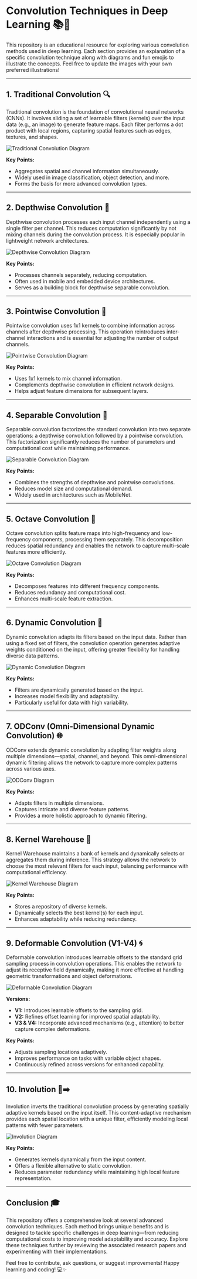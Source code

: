 # Convolution Techniques in Deep Learning 📚🚀

This repository is an educational resource for exploring various convolution methods used in deep learning. Each section provides an explanation of a specific convolution technique along with diagrams and fun emojis to illustrate the concepts. Feel free to update the images with your own preferred illustrations!

---

## 1. Traditional Convolution 🔍

Traditional convolution is the foundation of convolutional neural networks (CNNs). It involves sliding a set of learnable filters (kernels) over the input data (e.g., an image) to generate feature maps. Each filter performs a dot product with local regions, capturing spatial features such as edges, textures, and shapes.

![Traditional Convolution Diagram](https://upload.wikimedia.org/wikipedia/commons/6/6b/Convolution_2d_example.gif)

**Key Points:**
- Aggregates spatial and channel information simultaneously.
- Widely used in image classification, object detection, and more.
- Forms the basis for more advanced convolution types.

---

## 2. Depthwise Convolution 🤿

Depthwise convolution processes each input channel independently using a single filter per channel. This reduces computation significantly by not mixing channels during the convolution process. It is especially popular in lightweight network architectures.

![Depthwise Convolution Diagram](https://miro.medium.com/max/700/1*jBys7Q8s7rYvB6g8YPhX0w.png)

**Key Points:**
- Processes channels separately, reducing computation.
- Often used in mobile and embedded device architectures.
- Serves as a building block for depthwise separable convolution.

---

## 3. Pointwise Convolution 📏

Pointwise convolution uses 1x1 kernels to combine information across channels after depthwise processing. This operation reintroduces inter-channel interactions and is essential for adjusting the number of output channels.

![Pointwise Convolution Diagram](https://miro.medium.com/max/875/1*KkBgu8-D3_2NFstCJLb4Tg.png)

**Key Points:**
- Uses 1x1 kernels to mix channel information.
- Complements depthwise convolution in efficient network designs.
- Helps adjust feature dimensions for subsequent layers.

---

## 4. Separable Convolution 🔪

Separable convolution factorizes the standard convolution into two separate operations: a depthwise convolution followed by a pointwise convolution. This factorization significantly reduces the number of parameters and computational cost while maintaining performance.

![Separable Convolution Diagram](https://miro.medium.com/max/700/1*ji4gEC9Ipx0VjM1a3OqbcA.png)

**Key Points:**
- Combines the strengths of depthwise and pointwise convolutions.
- Reduces model size and computational demand.
- Widely used in architectures such as MobileNet.

---

## 5. Octave Convolution 🌊

Octave convolution splits feature maps into high-frequency and low-frequency components, processing them separately. This decomposition reduces spatial redundancy and enables the network to capture multi-scale features more efficiently.

![Octave Convolution Diagram](https://raw.githubusercontent.com/Aravindlivewire/Octave-Convolution-PyTorch/master/octconv.png)

**Key Points:**
- Decomposes features into different frequency components.
- Reduces redundancy and computational cost.
- Enhances multi-scale feature extraction.

---

## 6. Dynamic Convolution 🔄

Dynamic convolution adapts its filters based on the input data. Rather than using a fixed set of filters, the convolution operation generates adaptive weights conditioned on the input, offering greater flexibility for handling diverse data patterns.

![Dynamic Convolution Diagram](https://raw.githubusercontent.com/lmb-freiburg/dynamic_conv/master/assets/dynamic_conv.png)

**Key Points:**
- Filters are dynamically generated based on the input.
- Increases model flexibility and adaptability.
- Particularly useful for data with high variability.

---

## 7. ODConv (Omni-Dimensional Dynamic Convolution) 🌐

ODConv extends dynamic convolution by adapting filter weights along multiple dimensions—spatial, channel, and beyond. This omni-dimensional dynamic filtering allows the network to capture more complex patterns across various axes.

![ODConv Diagram](https://raw.githubusercontent.com/YiHua-0109/ODConv/main/figs/odconv.png)

**Key Points:**
- Adapts filters in multiple dimensions.
- Captures intricate and diverse feature patterns.
- Provides a more holistic approach to dynamic filtering.

---

## 8. Kernel Warehouse 🏬

Kernel Warehouse maintains a bank of kernels and dynamically selects or aggregates them during inference. This strategy allows the network to choose the most relevant filters for each input, balancing performance with computational efficiency.

![Kernel Warehouse Diagram](https://raw.githubusercontent.com/megvii-model/Kernel-Warehouse/main/assets/kernel_warehouse.png)

**Key Points:**
- Stores a repository of diverse kernels.
- Dynamically selects the best kernel(s) for each input.
- Enhances adaptability while reducing redundancy.

---

## 9. Deformable Convolution (V1-V4) 🌀

Deformable convolution introduces learnable offsets to the standard grid sampling process in convolution operations. This enables the network to adjust its receptive field dynamically, making it more effective at handling geometric transformations and object deformations.

![Deformable Convolution Diagram](https://raw.githubusercontent.com/msracver/Deformable-ConvNets/master/docs/deformable_conv.png)

**Versions:**
- **V1:** Introduces learnable offsets to the sampling grid.
- **V2:** Refines offset learning for improved spatial adaptability.
- **V3 & V4:** Incorporate advanced mechanisms (e.g., attention) to better capture complex deformations.

**Key Points:**
- Adjusts sampling locations adaptively.
- Improves performance on tasks with variable object shapes.
- Continuously refined across versions for enhanced capability.

---

## 10. Involution 🔄➡️

Involution inverts the traditional convolution process by generating spatially adaptive kernels based on the input itself. This content-adaptive mechanism provides each spatial location with a unique filter, efficiently modeling local patterns with fewer parameters.

![Involution Diagram](https://raw.githubusercontent.com/lxtGH/involution/main/figures/overview.png)

**Key Points:**
- Generates kernels dynamically from the input content.
- Offers a flexible alternative to static convolution.
- Reduces parameter redundancy while maintaining high local feature representation.

---

## Conclusion 🎓

This repository offers a comprehensive look at several advanced convolution techniques. Each method brings unique benefits and is designed to tackle specific challenges in deep learning—from reducing computational costs to improving model adaptability and accuracy. Explore these techniques further by reviewing the associated research papers and experimenting with their implementations.

Feel free to contribute, ask questions, or suggest improvements! Happy learning and coding! 💻✨

